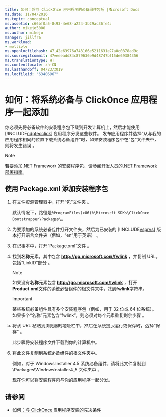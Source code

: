 ```yaml
---
title: 如何：将与 ClickOnce 应用程序的必备组件包括 |Microsoft Docs
ms.date: 11/04/2016
ms.topic: conceptual
ms.assetid: c66bf0a5-8c93-4e68-a224-3b29ac36fe4d
author: mikejo5000
ms.author: mikejo
manager: jillfra
ms.workload:
- multiple
ms.openlocfilehash: 47142e63976a743166e5211631e77a0c0878ad9c
ms.sourcegitcommit: 47eeeeadd84c879636e9d48747b615de69384356
ms.translationtype: HT
ms.contentlocale: zh-CN
ms.lasthandoff: 04/23/2019
ms.locfileid: "63406967"
---
```

# <a name="how-to-include-prerequisites-with-a-clickonce-application"></a>如何：将系统必备与 ClickOnce 应用程序一起添加
你必须先将必备软件的安装程序包下载到开发计算机上，然后才能使用 [!INCLUDE[ndptecclick](../deployment/includes/ndptecclick_md.md)] 应用程序分发这些软件。 发布应用程序并选择“从与我的应用程序相同的位置下载系统必备组件”时，如果安装程序包不在“包”文件夹中，则将发生错误   。

> [!NOTE]
> 若要添加.NET Framework 的安装程序包，请参阅[开发人员的.NET Framework 部署指南](/dotnet/framework/deployment/deployment-guide-for-developers)。

## <a name="Package"></a> 使用 Package.xml 添加安装程序包

1. 在文件资源管理器中，打开“包”文件夹  。

    默认情况下，路径是`%ProgramFiles(x86)%\Microsoft SDKs\ClickOnce Bootstrapper\Packages\`。

2. 为要添加的系统必备组件打开文件夹，然后为已安装的 [!INCLUDE[vsprvs](../code-quality/includes/vsprvs_md.md)] 版本打开语言文件夹（例如，“en”用于英语）  。

3. 在记事本中，打开“Package.xml”文件  。

4. 找到**名称**元素，其中包含 **http://go.microsoft.com/fwlink** ，并复制 URL。 包括“LinkID”部分  。

   > [!NOTE]
   > 如果没有**名称**元素包含 **http://go.microsoft.com/fwlink** ，打开**Product.xml**文件的系统必备组件的根文件夹中，找到**fwlink**字符串。

   > [!IMPORTANT]
   > 某些系统必备组件具有多个安装程序包（例如，用于 32 位或 64 位系统）。 如果多个“名称”元素包含“fwlink”，则必须对每个元素重复剩余步骤   。

5. 将该 URL 粘贴到浏览器的地址栏中，然后在系统提示运行或保存时，选择“保存”  。

    此步骤将安装程序文件下载到你的计算机中。

6. 将此文件复制到系统必备组件的根文件夹中。

    例如，对于 Windows Installer 4.5 系统必备组件，请将此文件复制到 \Packages\WindowsInstaller4_5 文件夹中  。

    现在你可以将安装程序包与你的应用程序一起分发。

## <a name="see-also"></a>请参阅
- [如何：与 ClickOnce 应用程序安装的先决条件](../deployment/how-to-install-prerequisites-with-a-clickonce-application.md)
